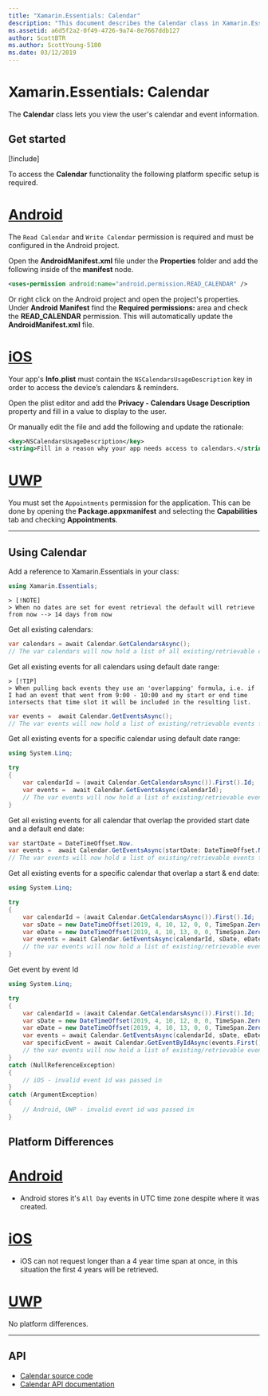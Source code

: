 ```yaml
---
title: "Xamarin.Essentials: Calendar"
description: "This document describes the Calendar class in Xamarin.Essentials, which lets you view the user's calendar and event information."
ms.assetid: a6d5f2a2-0f49-4726-9a74-8e7667ddb127
author: ScottBTR
ms.author: ScottYoung-5180
ms.date: 03/12/2019
---
```


# Xamarin.Essentials: Calendar

The **Calendar** class lets you view the user's calendar and event information.

## Get started

[!include[](~/essentials/includes/get-started.md)]

To access the **Calendar** functionality the following platform specific setup is required.

# [Android](#tab/android)

The `Read Calendar` and `Write Calendar` permission is required and must be configured in the Android project. 

Open the **AndroidManifest.xml** file under the **Properties** folder and add the following inside of the **manifest** node.

```xml
<uses-permission android:name="android.permission.READ_CALENDAR" />
```

Or right click on the Android project and open the project's properties. Under **Android Manifest** find the **Required permissions:** area and check the **READ_CALENDAR** permission. This will automatically update the **AndroidManifest.xml** file.

# [iOS](#tab/ios)

Your app's **Info.plist** must contain the `NSCalendarsUsageDescription` key in order to access the device’s calendars & reminders.

Open the plist editor and add the **Privacy - Calendars Usage Description** property and fill in a value to display to the user.

Or manually edit the file and add the following and update the rationale:

```xml
<key>NSCalendarsUsageDescription</key>
<string>Fill in a reason why your app needs access to calendars.</string>
```

# [UWP](#tab/uwp)

You must set the `Appointments` permission for the application. This can be done by opening the **Package.appxmanifest** and selecting the **Capabilities** tab and checking **Appointments**.

-----

## Using Calendar

Add a reference to Xamarin.Essentials in your class:

```csharp
using Xamarin.Essentials;
```

```
> [!NOTE]
> When no dates are set for event retrieval the default will retrieve from now --> 14 days from now
```


Get all existing calendars:

```csharp
var calendars = await Calendar.GetCalendarsAsync(); 
// The var calendars will now hold a list of all existing/retrievable calendars. (List<DeviceCalendar>)
```

Get all existing events for all calendars using default date range:
```
> [!TIP]
> When pulling back events they use an 'overlapping' formula, i.e. if I had an event that went from 9:00 - 10:00 and my start or end time intersects that time slot it will be included in the resulting list. 
```
```csharp
var events =  await Calendar.GetEventsAsync(); 
// The var events will now hold a list of existing/retrievable events for all calendars. (List<DeviceEvent>)
```

Get all existing events for a specific calendar using default date range:

```csharp
using System.Linq;

try
{
	var calendarId = (await Calendar.GetCalendarsAsync()).First().Id;
	var events =  await Calendar.GetEventsAsync(calendarId); 
	// The var events will now hold a list of existing/retrievable events for our first calendar. (List<DeviceEvent>)
}
```


Get all existing events for all calendar that overlap the provided start date and a default end date:

```csharp
var startDate = DateTimeOffset.Now.
var events =  await Calendar.GetEventsAsync(startDate: DateTimeOffset.Now.AddDays(14)); 
// The var events will now hold a list of existing/retrievable events for all calendars where events overlap 14 days from now until the default end date (in this case 28 days from now). (List<DeviceEvent>)
```

Get all existing events for a specific calendar that overlap a start & end date:

```csharp
using System.Linq;

try
{
	var calendarId = (await Calendar.GetCalendarsAsync()).First().Id;
	var sDate = new DateTimeOffset(2019, 4, 10, 12, 0, 0, TimeSpan.Zero);
	var eDate = new DateTimeOffset(2019, 4, 10, 13, 0, 0, TimeSpan.Zero);
	var events = await Calendar.GetEventsAsync(calendarId, sDate, eDate); 
	// the var events will now hold a list of existing/retrievable events for our first calendar. where the events timeslot overlaps 2019-04-10 12:00 pm - 2019-04-10 1:00 pm
}
```

Get event by event Id

```csharp
using System.Linq;

try
{
	var calendarId = (await Calendar.GetCalendarsAsync()).First().Id;
	var sDate = new DateTimeOffset(2019, 4, 10, 12, 0, 0, TimeSpan.Zero);
	var eDate = new DateTimeOffset(2019, 4, 10, 13, 0, 0, TimeSpan.Zero);
	var events = await Calendar.GetEventsAsync(calendarId, sDate, eDate); 
	var specificEvent = await Calendar.GetEventByIdAsync(events.First().Id));
	// the var events will now hold a list of existing/retrievable events for our first calendar. where the events timeslot overlaps 2019-04-10 12:00 pm - 2019-04-10 1:00 pm
}
catch (NullReferenceException)
{
	// iOS - invalid event id was passed in
}
catch (ArgumentException)
{
	// Android, UWP - invalid event id was passed in
}
```

## Platform Differences

# [Android](#tab/android)

- Android stores it's `All Day` events in UTC time zone despite where it was created.

# [iOS](#tab/ios)

- iOS can not request longer than a 4 year time span at once, in this situation the first 4 years will be retrieved.

# [UWP](#tab/uwp)

No platform differences.

-----

## API

- [Calendar source code](https://github.com/xamarin/Essentials/tree/master/Xamarin.Essentials/Calendar)
- [Calendar API documentation](xref:Xamarin.Essentials.Calendar)

